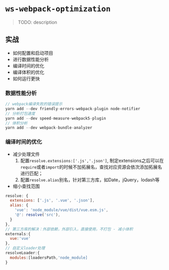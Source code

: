 # `ws-webpack-optimization`

> TODO: description

## 实战
- 如何配置和启动项目
- 进行数据性能分析
- 编译时间的优化
- 编译体积的优化
- 如何运行更快


### 数据性能分析
```js
// webpack编译失败的错误提示
yarn add --dev friendly-errors-webpack-plugin node-notifier
// 分析打包速度
yarn add --dev speed-measure-webpack5-plugin
// 体积分析
yarn add --dev webpack-bundle-analyzer
```

### 编译时间的优化
- 减少处理文件
  1. 配置`resolve.extensions:['.js','.json']`, 制定extensions之后可以在`require`或者`import`的时候不加拓展名，查找对应资源会依次添加拓展名进行匹配；
  2. 配置`resolve.alias`别名，针对第三方库，如Date，jQuery，lodash等
- 缩小查找范围
```js
resolve: {
  extensions: ['.js', '.vue', '.json'],
  alias: {
    'vue': 'node_module/vue/dist/vue.esm.js',
    '@': resolve('src'),
  }
},
// 第三方库的解决：外部依赖，外部引入，直接使用，不打包 - 减小体积
externals:{
  vue:'vue'
},
// 自定义loader处理
resolveLoader:{
  modules:[loadersPath,'node_module]
}

```

